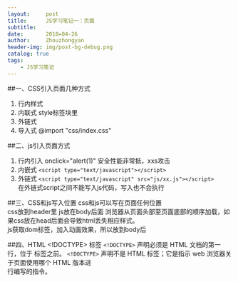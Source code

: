 ```yaml
---
layout:     post
title:      JS学习笔记一：页面
subtitle:   
date:       2018=04-26
author:     Zhouzhongyan
header-img: img/post-bg-debug.png
catalog: true
tags:
    - JS学习笔记
---
```

##一、CSS引入页面几种方式
1. 行内样式
2. 内联式 style标签块里
3. 外链式
4. 导入式 @import "css/index.css"

##二、js引入页面方式
1. 行内引入 onclick="alert(1)" 安全性能非常抵，xxs攻击
2. 内嵌式 `<script type="text/javascript"></script>`
3. 外链式 `<script type="text/javascript" src="js/xx.js"></script>`  
在外链式script之间不能写入js代码，写入也不会执行

##三、CSS和js写入位置
css和js可以写在页面任何位置  
css放到header里   js放在body后面
浏览器从页面头部至页面底部的顺序加载，如果css放在head后面会导致html丢失相应样式。  
js获取dom标签，加入动画效果，所以放到body后

##四、HTML <!DOCTYPE> 标签
`<!DOCTYPE>` 声明必须是 HTML 文档的第一行，位于 <html> 标签之前。
`<!DOCTYPE>` 声明不是 HTML 标签；它是指示 web 浏览器关于页面使用哪个 HTML 版本进  
行编写的指令。